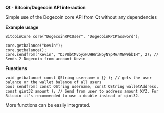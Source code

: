 **Qt - Bitcoin/Dogecoin API interaction**

Simple use of the Dogecoin core API from Qt without any dependencies

**Example usage**

    BitcoinCore core("DogecoinRPCUser", "DogecoinRPCPassword"); 
    
    core.getbalance("Kevin");
    core.getbalance();
    core.sendfrom("Kevin", "DJVUbtMvoyxNUHHriNpyNYpMA4MEW9bb1H", 2); // Sends 2 Dogecoin from account Kevin

**Functions**

    void getbalance( const QString username = {} ); // gets the user balance or the wallet balance of all users
    bool sendfrom( const QString username, const QString walletAddress, const qint32 amount ); // Send from user to address amount XYZ. For Bitcoin it's recommended to use a double instead of qint32.

More functions can be easily integrated. 

